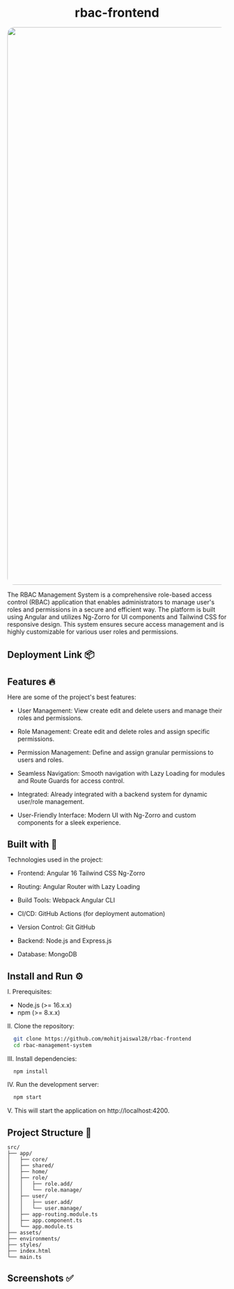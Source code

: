 <h1 align="center" id="title" style="margin-bottom: 1rem">rbac-frontend</h1>

<p align="center"><img src="https://socialify.git.ci/mohitjaiswal28/rbac-frontend/image?description=1&amp;descriptionEditable=A%20secure%20app%20with%20role-based%20access%20control%2C%20built%20using%20Angular%2016%2C%20Ng-Zorro%2C%20Tailwind%20CSS%2C%20Node.js%2C%20Express.js%2C%20and%20MongoDB%2C%20featuring%20lazy%20loading%20and%20GitHub%20Actions%20for%20automated%20deployment.&amp;name=1&amp;owner=1&amp;pattern=Solid&amp;theme=Light" alt="project-image" style="border-radius: 1rem; width: 80rem"></p>

<p id="description">The RBAC Management System is a comprehensive role-based access control (RBAC) application that enables administrators to manage user's roles and permissions in a secure and efficient way. The platform is built using Angular and utilizes Ng-Zorro for UI components and Tailwind CSS for responsive design. This system ensures secure access management and is highly customizable for various user roles and permissions.</p>

    
<h2 style="margin-bottom: 0.5rem">Deployment Link 📦</h2>

<h2 style="margin-bottom: 0.5rem">Features 🔥</h2>

Here are some of the project's best features:

*  User Management: View create edit and delete users and manage their roles and permissions.

*   Role Management: Create edit and delete roles and assign specific permissions.

*   Permission Management: Define and assign granular permissions to users and roles.

*   Seamless Navigation: Smooth navigation with Lazy Loading for modules and Route Guards for access control.

*   Integrated: Already integrated with a backend system for dynamic user/role management.

*   User-Friendly Interface: Modern UI with Ng-Zorro and custom components for a sleek experience.


<h2 style="margin-bottom: 0.5rem">Built with 🚀</h2>

Technologies used in the project:

*   Frontend: Angular 16 Tailwind CSS Ng-Zorro

*   Routing: Angular Router with Lazy Loading

*   Build Tools: Webpack Angular CLI

*   CI/CD: GitHub Actions (for deployment automation)

*   Version Control: Git GitHub

*   Backend: Node.js and Express.js

*   Database: MongoDB


<h2 style="margin-bottom: 0.5rem">Install and Run ⚙️</h2>

I. Prerequisites:

- Node.js (>= 16.x.x)
- npm (>= 8.x.x)

II. Clone the repository:
```bash
  git clone https://github.com/mohitjaiswal28/rbac-frontend
  cd rbac-management-system
```

III. Install dependencies:

```bash
  npm install
```

IV. Run the development server:
```bash
  npm start
```

V. This will start the application on http://localhost:4200.


<h2 style="margin-bottom: 0.5rem">Project Structure 📁</h2>

```
src/
├── app/
│   ├── core/
│   ├── shared/
│   ├── home/
│   ├── role/
│   │   ├── role.add/
│   │   └── role.manage/
│   ├── user/
│   │   ├── user.add/
│   │   └── user.manage/
│   ├── app-routing.module.ts
│   ├── app.component.ts
│   └── app.module.ts
├── assets/
├── environments/
├── styles/
├── index.html
└── main.ts
```

<h2 style="margin-bottom: 0.5rem">Screenshots ✅</h2>
